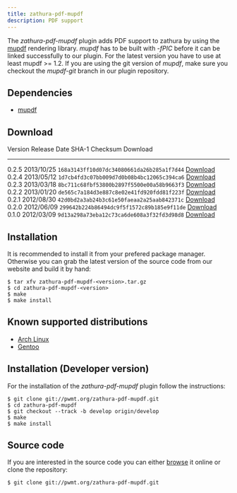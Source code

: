 ```yaml
---
title: zathura-pdf-mupdf
description: PDF support
---
```


The *zathura-pdf-mupdf* plugin adds PDF support to zathura by using the
[mupdf](http://mupdf.com/) rendering library. *mupdf* has to be built with
*-fPIC* before it can be linked successfully to our plugin. For the latest
version you have to use at least mupdf >= 1.2. If you are using the git version
of *mupdf*, make sure you checkout the *mupdf-git* branch in our plugin
repository.

## Dependencies
* [mupdf](http://mupdf.com/)

## Download

Version  Release Date  SHA-1 Checksum                             Download
-------- ------------  ------------------------------------------ ------------------------------------------------------
0.2.5    2013/10/25    `168a3143ff10d07dc34080661da26b285a1f7d44` [Download](../download/zathura-pdf-mupdf-0.2.5.tar.gz)
0.2.4    2013/05/12    `1d7cb4fd3c07bb009d7d0b08b4bc12065c394ca6` [Download](../download/zathura-pdf-mupdf-0.2.4.tar.gz)
0.2.3    2013/03/18    `8bc711c68fbf53800b2897f5500e00a58b9663f3` [Download](../download/zathura-pdf-mupdf-0.2.3.tar.gz)
0.2.2    2013/01/20    `de565c7a184d3e887c8e02e41fd920fdd81f223f` [Download](../download/zathura-pdf-mupdf-0.2.2.tar.gz)
0.2.1    2012/08/30    `42d0bd2a3ab24b3c61e50faeaa2a25aab842371c` [Download](../download/zathura-pdf-mupdf-0.2.1.tar.gz)
0.2.0    2012/06/09    `299642b224b86494dc9f5f1572c89b185e9f11de` [Download](../download/zathura-pdf-mupdf-0.2.0.tar.gz)
0.1.0    2012/03/09    `9d13a298a73eba12c73ca6de608a3f32fd3d98d8` [Download](../download/zathura-pdf-mupdf-0.1.0.tar.gz)

## Installation
It is recommended to install it from your prefered package manager. Otherwise
you can grab the latest version of the source code from our website and build it
by hand:

    $ tar xfv zathura-pdf-mupdf-<version>.tar.gz
    $ cd zathura-pdf-mupdf-<version>
    $ make
    $ make install

## Known supported distributions
* [Arch Linux](https://www.archlinux.org/packages/community/x86_64/zathura-pdf-mupdf/)
* [Gentoo](http://packages.gentoo.org/package/app-text/zathura-pdf-mupdf)

## Installation (Developer version)
For the installation of the *zathura-pdf-mupdf* plugin follow the
instructions:

    $ git clone git://pwmt.org/zathura-pdf-mupdf.git
    $ cd zathura-pdf-mupdf
    $ git checkout --track -b develop origin/develop
    $ make
    $ make install

## Source code
If you are interested in the source code you can either
[browse](http://git.pwmt.org/?p=zathura-pdf-mupdf.git) it online or clone the
repository:

    $ git clone git://pwmt.org/zathura-pdf-mupdf.git
